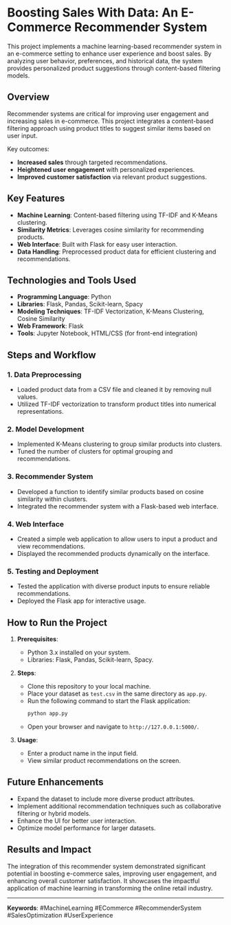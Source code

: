 
# Boosting Sales With Data: An E-Commerce Recommender System

This project implements a machine learning-based recommender system in an e-commerce setting to enhance user experience and boost sales. By analyzing user behavior, preferences, and historical data, the system provides personalized product suggestions through content-based filtering models.

## Overview

Recommender systems are critical for improving user engagement and increasing sales in e-commerce. This project integrates a content-based filtering approach using product titles to suggest similar items based on user input. 

Key outcomes:
- **Increased sales** through targeted recommendations.
- **Heightened user engagement** with personalized experiences.
- **Improved customer satisfaction** via relevant product suggestions.

## Key Features

- **Machine Learning**: Content-based filtering using TF-IDF and K-Means clustering.
- **Similarity Metrics**: Leverages cosine similarity for recommending products.
- **Web Interface**: Built with Flask for easy user interaction.
- **Data Handling**: Preprocessed product data for efficient clustering and recommendations.

## Technologies and Tools Used

- **Programming Language**: Python
- **Libraries**: Flask, Pandas, Scikit-learn, Spacy
- **Modeling Techniques**: TF-IDF Vectorization, K-Means Clustering, Cosine Similarity
- **Web Framework**: Flask
- **Tools**: Jupyter Notebook, HTML/CSS (for front-end integration)

## Steps and Workflow

### 1. Data Preprocessing
- Loaded product data from a CSV file and cleaned it by removing null values.
- Utilized TF-IDF vectorization to transform product titles into numerical representations.

### 2. Model Development
- Implemented K-Means clustering to group similar products into clusters.
- Tuned the number of clusters for optimal grouping and recommendations.

### 3. Recommender System
- Developed a function to identify similar products based on cosine similarity within clusters.
- Integrated the recommender system with a Flask-based web interface.

### 4. Web Interface
- Created a simple web application to allow users to input a product and view recommendations.
- Displayed the recommended products dynamically on the interface.

### 5. Testing and Deployment
- Tested the application with diverse product inputs to ensure reliable recommendations.
- Deployed the Flask app for interactive usage.

## How to Run the Project

1. **Prerequisites**:
   - Python 3.x installed on your system.
   - Libraries: Flask, Pandas, Scikit-learn, Spacy.

2. **Steps**:
   - Clone this repository to your local machine.
   - Place your dataset as `test.csv` in the same directory as `app.py`.
   - Run the following command to start the Flask application:
     ```bash
     python app.py
     ```
   - Open your browser and navigate to `http://127.0.0.1:5000/`.

3. **Usage**:
   - Enter a product name in the input field.
   - View similar product recommendations on the screen.

## Future Enhancements

- Expand the dataset to include more diverse product attributes.
- Implement additional recommendation techniques such as collaborative filtering or hybrid models.
- Enhance the UI for better user interaction.
- Optimize model performance for larger datasets.

## Results and Impact

The integration of this recommender system demonstrated significant potential in boosting e-commerce sales, improving user engagement, and enhancing overall customer satisfaction. It showcases the impactful application of machine learning in transforming the online retail industry.

---

**Keywords**: #MachineLearning #ECommerce #RecommenderSystem #SalesOptimization #UserExperience
